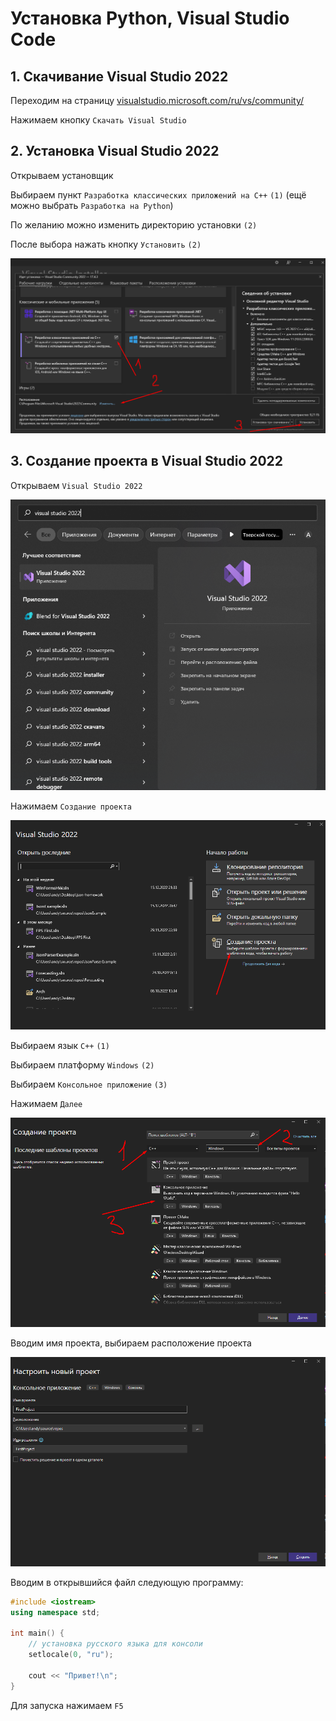 # Установка Python, Visual Studio Code

## 1. Скачивание Visual Studio 2022

Переходим на страницу [visualstudio.microsoft.com/ru/vs/community/](https://visualstudio.microsoft.com/ru/vs/community/)

Нажимаем кнопку ```Скачать Visual Studio```


## 2. Установка Visual Studio 2022

Открываем установщик

Выбираем пункт ```Разработка классических приложений на C++``` ```(1)``` (ещё можно выбрать ```Разработка на Python```)

По желанию можно изменить директорию установки ```(2)```

После выбора нажать кнопку ```Установить``` ```(2)```

![](/screen/vs2022/Screenshot_1.png)


## 3. Создание проекта в Visual Studio 2022

Открываем ```Visual Studio 2022```

![](/screen/vs2022/Screenshot_2.png)

Нажимаем ```Создание проекта```

![](/screen/vs2022/Screenshot_3.png)

Выбираем язык ```C++``` ```(1)```

Выбираем платформу ```Windows``` ```(2)```

Выбираем ```Консольное приложение``` ```(3)```

Нажимаем  ```Далее```

![](/screen/vs2022/Screenshot_4.png)

Вводим имя проекта, выбираем расположение проекта

![](/screen/vs2022/Screenshot_5.png)

Вводим в открывшийся файл следующую программу:

```cpp
#include <iostream>
using namespace std;

int main() {
	// установка русского языка для консоли
	setlocale(0, "ru");

	cout << "Привет!\n";
}
```

Для запуска нажимаем ```F5```
